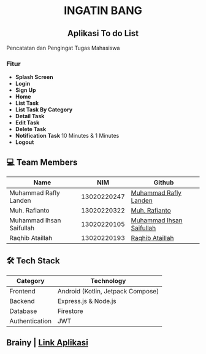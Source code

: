<div align="center">
 <h1>INGATIN BANG</h1>
  <h2>Aplikasi To do List</h2>
</div>

Pencatatan dan Pengingat Tugas Mahasiswa
### Fitur
* **Splash Screen**
* **Login**
* **Sign Up**
* **Home**
* **List Task**
* **List Task By Category**
* **Detail Task**
* **Edit Task**
* **Delete Task**
* **Notification Task** 10 Minutes & 1 Minutes
* **Logout**

## 💻 Team Members
| Name                       | NIM          | Github                                                    | 
| -------------------------- | ------------ | --------------------------------------------------------- | 
| Muhammad Rafly Landen      | 13020220247  | [Muhammad Rafly Landen](https://github.com/RaflyLanden)   | 
| Muh. Rafianto              | 13020220322  | [Muh. Rafianto](https://github.com/Ertreiter)             |
| Muhammad Ihsan Saifullah   | 13020220105  | [Muhammad Ihsan Saifullah](https://github.com/Ihsan-xyz)  | 
| Raqhib Ataillah            | 13020220193  | [Raqhib Ataillah](https://github.com/Raqhib)              | 

## 🛠️ Tech Stack
| Category        | Technology                           |
|-----------------|--------------------------------------|
| Frontend        | Android (Kotlin, Jetpack Compose)    |
| Backend         | Express.js & Node.js                 |
| Database        | Firestore                            |
| Authentication  | JWT                                  |


## Brainy   | [Link Aplikasi](https://drive.google.com/file/d/1PqcQFrPok0ebXDiky9xYY0xDexquLA3K/view?usp=sharing)
